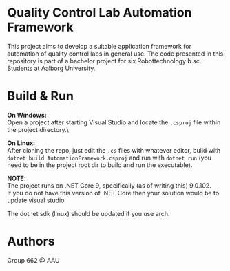 # Quality Control Lab Automation Framework
This project aims to develop a suitable application framework for automation of quality control labs in general use.
The code presented in this repository is part of a bachelor project for six Robottechnology b.sc. Students at Aalborg University.

# Build & Run
**On Windows:**\
Open a project after starting Visual Studio and locate the `.csproj` file within the project directory.\

**On Linux:**\
After cloning the repo, just edit the `.cs` files with whatever editor, build with `dotnet build AutomationFramework.csproj` and run with `dotnet run` (you need to be in the project root dir to build and run the executable).

**NOTE**:\
The project runs on .NET Core 9, specifically (as of writing this) 9.0.102.\
If you do not have this version of .NET Core then your solution would be to update visual studio.

The dotnet sdk (linux) should be updated if you use arch.

# Authors
Group 662 @ AAU

